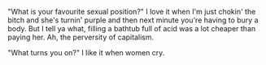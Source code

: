 "What is your favourite sexual position?"
I love it when I'm just chokin' the bitch and she's turnin' purple and then next minute you're having to bury a body. But I tell ya what, filling a bathtub full of acid was a lot cheaper than paying her. Ah, the perversity of capitalism.

"What turns you on?"
I like it when women cry.
